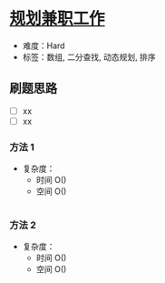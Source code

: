 # [规划兼职工作](https://leetcode-cn.com/problems/maximum-profit-in-job-scheduling/)

- 难度：Hard
- 标签：数组, 二分查找, 动态规划, 排序

## 刷题思路

- [ ] xx
- [ ] xx

### 方法 1

- 复杂度：
    - 时间 O()
    - 空间 O()

``` js

```

### 方法 2

- 复杂度：
    - 时间 O()
    - 空间 O()

``` js

```
